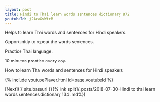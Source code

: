 ```yaml
---
layout: post
title: Hindi to Thai learn words sentences dictionary 872 
youtubeId: j2AcaXvWtrM
---
```

 
 
Helps to learn Thai words and sentences for Hindi speakers.

Opportunitiy to repeat the words sentences. 

Practice Thai language. 
 
10 minutes practice every day. 
 
How to learn Thai words and sentences for Hindi speakers 
 
{% include youtubePlayer.html id=page.youtubeId %}
 
 
[Next]({{ site.baseurl }}{% link  split1/_posts/2018-07-30-Hindi to thai learn words sentences dictionary 134 .md%})
 
